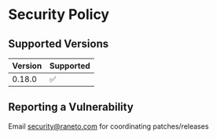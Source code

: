 # Security Policy

## Supported Versions

| Version | Supported          |
| ------- | ------------------ |
| 0.18.0  | :white_check_mark: |

## Reporting a Vulnerability

Email security@raneto.com for coordinating patches/releases
